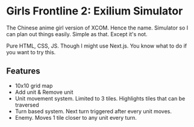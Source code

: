 # Girls Frontline 2: Exilium Simulator
The Chinese anime girl version of XCOM. Hence the name. Simulator so I can plan out things easily. Simple as that. Except it's not.

Pure HTML, CSS, JS. Though I might use Next.js. You know what to do if you want to try this.

## Features
- 10x10 grid map
- Add unit & Remove unit
- Unit movement system. Limited to 3 tiles. Highlights tiles that can be traversed
- Turn based system. Next turn triggered after every unit moves.
- Enemy. Moves 1 tile closer to any unit every turn. 